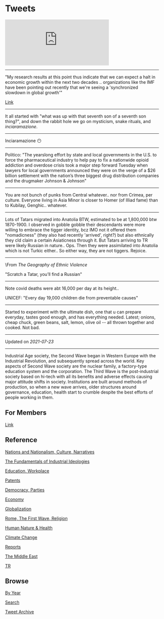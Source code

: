 # Tweets


<iframe width="340" src="https://www.youtube.com/embed/aRXb4bJhSSw?start=2651&end=2764" title="YouTube video player" frameborder="0" allow="accelerometer; autoplay; clipboard-write; encrypted-media; gyroscope; picture-in-picture" allowfullscreen></iframe>

---

"My research results at this point thus indicate that we can expect a
halt in economic growth within the next two decades .. organizations
like the IMF have been pointing out recently that we're seeing a
'synchronized slowdown in global growth'"

[Link](https://www.linkedin.com/pulse/i-did-data-check-world-model-forecast-global-collapse-branderhorst/)

---

It all started with "what was up with that seventh son of a seventh
son thing?", and down the rabbit hole we go on mysticism, snake
rituals, and *inciaramazione*.

---

Inciaramazione 😶

---

Politico: "The yearslong effort by state and local governments in the
U.S. to force the pharmaceutical industry to help pay to fix a
nationwide opioid addiction and overdose crisis took a major step
forward Tuesday when lawyers for local governments announced they were
on the verge of a $26 billion settlement with the nation’s three
biggest drug distribution companies and the drugmaker Johnson &
Johnson"

---

You are not bunch of punks from Central whatever.. nor from Crimea,
per culture. Everyone living in Asia Minor is closer to Homer
(of Illiad fame) than to Kubilay, Genghic.. whatever.

---

Lots of Tatars migrated into Anatolia BTW, estimated to be at
1,800,000 btw 1870-1900. I observed in gobble gobble their descendants
were more willing to embrace the tigger identity, bcz IMO not it
offered them "nomadicness" (they also had recently 'arrived', right?)
but also ethnically they cld claim a certain Asiaticness through
it. But Tatars arriving to TR were likely Russian in
nature.. Ops. Then they were assimilated into Anatolia which is not
Turkic either.. So either way, they are not tiggers. Rejoice.

---

\From *The Geography of Ethnic Violence*

"Scratch a Tatar, you’ll find a Russian"

---

Note covid deaths were abt 16,000 per day at its height..

UNICEF: "Every day 19,000 children die from preventable causes"

---

Started to experiment with the ultimate dish, one that u can prepare
everyday, tastes good enough, and has everything needed. Latest;
onions, cheap chuck, green beans, salt, lemon, olive oil -- all thrown
together and cooked. Not bad.

---

Updated on *2021-07-23*

---

Industrial Age society, the Second Wave began in Western Europe with
the Industrial Revolution, and subsequently spread across the
world. Key aspects of Second Wave society are the nuclear family, a
factory-type education system and the corporation. The Third Wave is
the post-industrial society based on hi-tech with all its benefits and
adverse effects causing major attitude shifts in society. Institutions
are built around methods of production, so when a new wave arrives,
older structures around governance, education, health start to crumble
despite the best efforts of people working in them.

## For Members

[Link](https://thirdwave-members.herokuapp.com)

## Reference

[Nations and Nationalism, Culture, Narratives](/2013/02/nations-and-nationalism.md)

[The Fundamentals of Industrial Ideologies](/2011/04/fundamentals-of-industrial-ideologies.md)

[Education, Workplace](2017/09/education-workplace.md)

[Patents](/2018/09/patents.md)

[Democracy, Parties](/2016/11/democracy.md)

[Economy](/2018/05/economy.md)

[Globalization](/2018/09/globalization.md)

[Rome, The First Wave, Religion](/2017/12/rome.md)

[Human Nature & Health](/2020/07/human-nature.md)

[Climate Change](/2018/12/climate.md)

[Reports](/2019/05/reports.md)

[The Middle East](/2019/07/middleeast.md)

[TR](../tr)

## Browse

[By Year](years.md)

[Search](search.html)

[Tweet Archive](/tweets/README.md)


